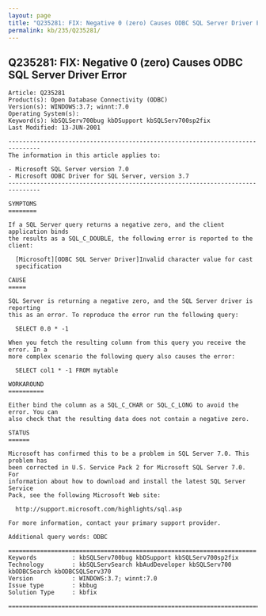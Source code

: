 ```yaml
---
layout: page
title: "Q235281: FIX: Negative 0 (zero) Causes ODBC SQL Server Driver Error"
permalink: kb/235/Q235281/
---
```


## Q235281: FIX: Negative 0 (zero) Causes ODBC SQL Server Driver Error

	Article: Q235281
	Product(s): Open Database Connectivity (ODBC)
	Version(s): WINDOWS:3.7; winnt:7.0
	Operating System(s): 
	Keyword(s): kbSQLServ700bug kbDSupport kbSQLServ700sp2fix
	Last Modified: 13-JUN-2001
	
	-------------------------------------------------------------------------------
	The information in this article applies to:
	
	- Microsoft SQL Server version 7.0 
	- Microsoft ODBC Driver for SQL Server, version 3.7 
	-------------------------------------------------------------------------------
	
	SYMPTOMS
	========
	
	If a SQL Server query returns a negative zero, and the client application binds
	the results as a SQL_C_DOUBLE, the following error is reported to the client:
	
	  [Microsoft][ODBC SQL Server Driver]Invalid character value for cast
	  specification
	
	CAUSE
	=====
	
	SQL Server is returning a negative zero, and the SQL Server driver is reporting
	this as an error. To reproduce the error run the following query:
	
	  SELECT 0.0 * -1
	
	When you fetch the resulting column from this query you receive the error. In a
	more complex scenario the following query also causes the error:
	
	  SELECT col1 * -1 FROM mytable
	
	WORKAROUND
	==========
	
	Either bind the column as a SQL_C_CHAR or SQL_C_LONG to avoid the error. You can
	also check that the resulting data does not contain a negative zero.
	
	STATUS
	======
	
	Microsoft has confirmed this to be a problem in SQL Server 7.0. This problem has
	been corrected in U.S. Service Pack 2 for Microsoft SQL Server 7.0. For
	information about how to download and install the latest SQL Server Service
	Pack, see the following Microsoft Web site:
	
	  http://support.microsoft.com/highlights/sql.asp
	
	For more information, contact your primary support provider.
	
	Additional query words: ODBC
	
	======================================================================
	Keywords          : kbSQLServ700bug kbDSupport kbSQLServ700sp2fix 
	Technology        : kbSQLServSearch kbAudDeveloper kbSQLServ700 kbODBCSearch kbODBCSQLServ370
	Version           : WINDOWS:3.7; winnt:7.0
	Issue type        : kbbug
	Solution Type     : kbfix
	
	=============================================================================
	

